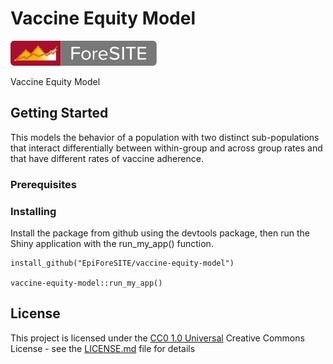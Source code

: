 # Vaccine Equity Model
[![ForeSITE Group](https://github.com/EpiForeSITE/software/raw/e82ed88f75e0fe5c0a1a3b38c2b94509f122019c/docs/assets/foresite-software-badge.svg)](https://github.com/EpiForeSITE)

Vaccine Equity Model



## Getting Started

This models the behavior of a population with two distinct sub-populations
that interact differentially between within-group and across group rates
and that have different rates of vaccine adherence.

### Prerequisites


### Installing

Install the package from github using the devtools package, then run
the Shiny application with the run_my_app() function.

    install_github("EpiForeSITE/vaccine-equity-model")

    vaccine-equity-model::run_my_app()


## License

This project is licensed under the [CC0 1.0 Universal](LICENSE.md)
Creative Commons License - see the [LICENSE.md](LICENSE.md) file for
details
